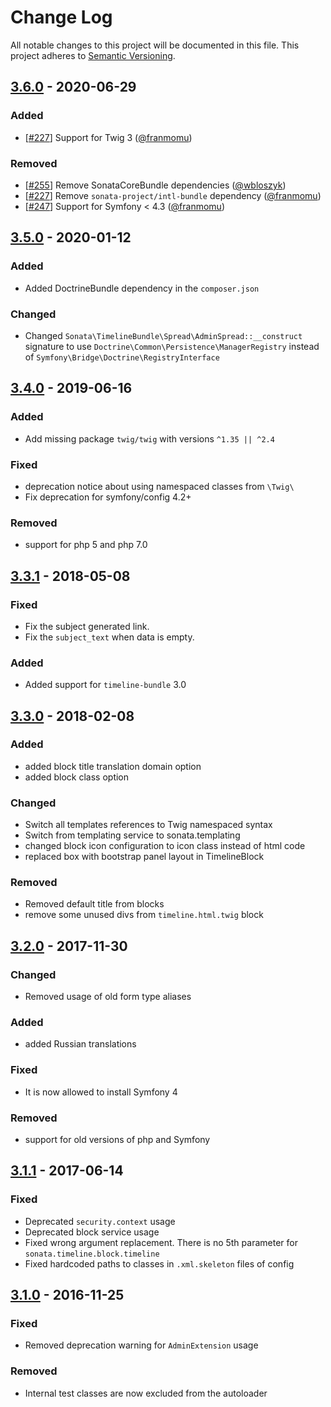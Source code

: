 # Change Log
All notable changes to this project will be documented in this file.
This project adheres to [Semantic Versioning](http://semver.org/).

## [3.6.0](https://github.com/sonata-project/SonataTimelineBundle/compare/3.5.0...3.6.0) - 2020-06-29
### Added
- [[#227](https://github.com/sonata-project/SonataTimelineBundle/pull/227)]
  Support for Twig 3 ([@franmomu](https://github.com/franmomu))

### Removed
- [[#255](https://github.com/sonata-project/SonataTimelineBundle/pull/255)]
  Remove SonataCoreBundle dependencies
([@wbloszyk](https://github.com/wbloszyk))
- [[#227](https://github.com/sonata-project/SonataTimelineBundle/pull/227)]
  Remove `sonata-project/intl-bundle` dependency
([@franmomu](https://github.com/franmomu))
- [[#247](https://github.com/sonata-project/SonataTimelineBundle/pull/247)]
  Support for Symfony < 4.3 ([@franmomu](https://github.com/franmomu))

## [3.5.0](https://github.com/sonata-project/SonataTimelineBundle/compare/3.4.0...3.5.0) - 2020-01-12
### Added
- Added DoctrineBundle dependency in the `composer.json`

### Changed
- Changed `Sonata\TimelineBundle\Spread\AdminSpread::__construct` signature
  to use `Doctrine\Common\Persistence\ManagerRegistry`
  instead of  `Symfony\Bridge\Doctrine\RegistryInterface`

## [3.4.0](https://github.com/sonata-project/SonataTimelineBundle/compare/3.3.1...3.4.0) - 2019-06-16
### Added
- Add missing package `twig/twig` with versions `^1.35 || ^2.4`

### Fixed
- deprecation notice about using namespaced classes from `\Twig\`
- Fix deprecation for symfony/config 4.2+

### Removed
- support for php 5 and php 7.0

## [3.3.1](https://github.com/sonata-project/SonataTimelineBundle/compare/3.3.0...3.3.1) - 2018-05-08

### Fixed

- Fix the subject generated link.
- Fix the `subject_text` when data is empty.

### Added
- Added support for `timeline-bundle` 3.0

## [3.3.0](https://github.com/sonata-project/SonataTimelineBundle/compare/3.2.0...3.3.0) - 2018-02-08
### Added
- added block title translation domain option
- added block class option

### Changed
- Switch all templates references to Twig namespaced syntax
- Switch from templating service to sonata.templating
- changed block icon configuration to icon class instead of html code
- replaced box with bootstrap panel layout in TimelineBlock

### Removed
- Removed default title from blocks
- remove some unused divs from `timeline.html.twig` block

## [3.2.0](https://github.com/sonata-project/SonataTimelineBundle/compare/3.1.1...3.2.0) - 2017-11-30
### Changed
- Removed usage of old form type aliases

### Added
- added Russian translations

### Fixed
- It is now allowed to install Symfony 4

### Removed
- support for old versions of php and Symfony

## [3.1.1](https://github.com/sonata-project/SonataTimelineBundle/compare/3.1.0...3.1.1) - 2017-06-14
### Fixed
- Deprecated `security.context` usage
- Deprecated block service usage
- Fixed wrong argument replacement. There is no 5th parameter for `sonata.timeline.block.timeline`
- Fixed hardcoded paths to classes in `.xml.skeleton` files of config

## [3.1.0](https://github.com/sonata-project/SonataTimelineBundle/compare/3.0.0...3.1.0) - 2016-11-25
### Fixed
- Removed deprecation warning for `AdminExtension` usage

### Removed
- Internal test classes are now excluded from the autoloader
